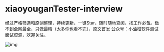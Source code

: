 # xiaoyouganTester-interview
经过严格筛选和原创整理，持续更新，一键Star，随时随地查阅，找工作必备。做不到全网最全，只做最精（太多你也看不完），原文首发 公众号：小油柑软件测试面试资源，欢迎关注。

![img](./images/search_xiaoyougan.png)